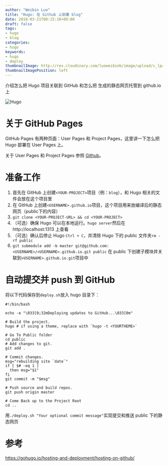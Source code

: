 ```yaml
---
author: "Weibin Luo"
title: "Hugo: 在 Github 上部署 blog"
date: 2018-03-21T00:15:10+09:00
draft: false
tags:
- hugo
- blog
categories:
- hugo
keywords:
- hugo
- deploy
thumbnailImage: http://res.cloudinary.com/luoweibinb/image/upload/c_lpad,h_150,w_150/v1521591724/hugo/hugo-logo.png
thumbnailImagePosition: left
---
```


介绍怎么把 Hugo 项目关联到 GitHub 和怎么把 生成的静态网页托管到 github.io 上

<!--more-->
![Hugo](http://res.cloudinary.com/luoweibinb/image/upload/v1521591724/hugo/hugo-logo.png)


# 关于 GitHub Pages

GitHub Pages 有两种页面：User Pages 和 Project Pages，这里讲一下怎么把 Hugo 部署在 User Pages 上。

关于 User Pages 和 Project Pages 参照 [Github](https://help.github.com/articles/user-organization-and-project-pages/#user--organization-pages)。

# 准备工作

1. 首先在 GitHub 上创建`<YOUR-PROJECT>`项目（例：`blog`），和 Hugo 相关的文件会放在这个项目里
2. 在 GitHub 上创建`<USERNAME>.github.io`项目，这个项目用来放编译后的静态网页（public下的内容）
3. `git clone <YOUR-PROJECT-URL> && cd <YOUR-PROJECT>`
4. （可选）确保 Hugo 可以在本地运行。`hugo server`然后在 http://localhost:1313 上查看
5. （可选）确认后停止 Hugo `Ctrl + C`，并清除 Hugo 下的 public 文件夹`rm -rf public`
6. `git submodule add -b master git@github.com:<USERNAME>/<USERNAME>.github.io.git public` 在 public 下创建子模块并关联到`<USERNAME>.github.io.git`项目中

# 自动提交并 push 到 GitHub

将以下代码保存到`deploy.sh`放入 hugo 目录下：

```
#!/bin/bash

echo -e "\033[0;32mDeploying updates to GitHub...\033[0m"

# Build the project.
hugo # if using a theme, replace with `hugo -t <YOURTHEME>`

# Go To Public folder
cd public
# Add changes to git.
git add .

# Commit changes.
msg="rebuilding site `date`"
if [ $# -eq 1 ]
  then msg="$1"
fi
git commit -m "$msg"

# Push source and build repos.
git push origin master

# Come Back up to the Project Root
cd ..
```

用`./deploy.sh "Your optional commit message"`实现提交和推送 public 下的静态网页

# 参考

https://gohugo.io/hosting-and-deployment/hosting-on-github/
